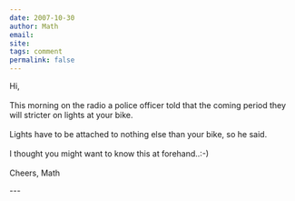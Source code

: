 ```yaml
---
date: 2007-10-30
author: Math
email: 
site: 
tags: comment
permalink: false
---
```


<p>
Hi,
<br/><br/>
This morning on the radio a police officer told that the coming period
they will stricter on lights at your bike.
<br/><br/>
Lights have to be attached to nothing else than your bike, so he said.
<br/><br/>
I thought you might want to know this at forehand..:-)
<br/><br/>
Cheers, Math

</p>
---